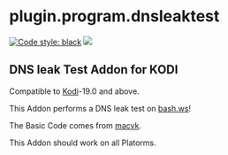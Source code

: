 # plugin.program.dnsleaktest
[![Code style: black](https://img.shields.io/badge/code%20style-black-000000.svg)](https://github.com/psf/black) ![](https://github.com/Space2Walker/plugin.program.dnsleaktest/workflows/Kodi-Addon-Check/badge.svg)
## DNS leak Test Addon for KODI
Compatible to [Kodi](https://kodi.tv/)-19.0 and above.

This Addon performs a DNS leak test on [bash.ws](https://bash.ws/dnsleak)!

The Basic Code comes from [macvk](https://github.com/macvk/dnsleaktest).

This Addon should work on all Platorms.
